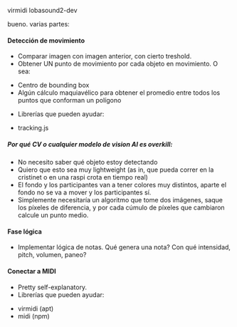 virmidi
lobasound2-dev

bueno. varias partes:

#### Detección de movimiento

*  Comparar imagen con imagen anterior, con cierto treshold.
* Obtener UN punto de movimiento por cada objeto en movimiento. O sea:
- Centro de bounding box
- Algún cálculo maquiavélico para obtener el promedio entre todos los puntos que conforman un polígono
* Librerías que pueden ayudar:
- tracking.js

##### Por qué CV o cualquier modelo de vision AI es overkill:
* No necesito saber qué objeto estoy detectando
* Quiero que esto sea muy lightweight (as in, que pueda correr en la cristinet o en una raspi crota en tiempo real)
* El fondo y los participantes van a tener colores muy distintos, aparte el fondo no se va a mover y los participantes sí.
* Simplemente necesitaría un algoritmo que tome dos imágenes, saque los píxeles de diferencia, y por cada cúmulo de píxeles que cambiaron calcule un punto medio.

#### Fase lógica
* Implementar lógica de notas. Qué genera una nota? Con qué intensidad, pitch, volumen, paneo?

#### Conectar a MIDI
* Pretty self-explanatory.
* Librerías que pueden ayudar:
- virmidi (apt)
- midi (npm)



